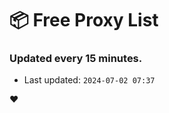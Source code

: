 # :package: Free Proxy List
### Updated every 15 minutes.

- Last updated: `2024-07-02 07:37`

:heart:
